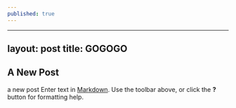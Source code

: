 ```yaml
---
published: true
---
```


---
layout: post
title: GOGOGO
---


## A New Post
a new post
Enter text in [Markdown](http://daringfireball.net/projects/markdown/). Use the toolbar above, or click the **?** button for formatting help.
